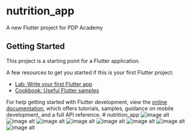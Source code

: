 # nutrition_app

A new Flutter project for PDP Academy

## Getting Started

This project is a starting point for a Flutter application.

A few resources to get you started if this is your first Flutter project:

- [Lab: Write your first Flutter app](https://docs.flutter.dev/get-started/codelab)
- [Cookbook: Useful Flutter samples](https://docs.flutter.dev/cookbook)

For help getting started with Flutter development, view the
[online documentation](https://docs.flutter.dev/), which offers tutorials,
samples, guidance on mobile development, and a full API reference.
#   n u t r i t i o n _ a p p 
 
![image alt](https://github.com/Fazo201/nutrition_app/blob/bdb4ea3f99813cbbd292aff9b8098f1f4d367e11/screen_shots/onboarding.png)
![image alt](https://github.com/Fazo201/nutrition_app/blob/bdb4ea3f99813cbbd292aff9b8098f1f4d367e11/screen_shots/home.png)
![image alt](https://github.com/Fazo201/nutrition_app/blob/bdb4ea3f99813cbbd292aff9b8098f1f4d367e11/screen_shots/search.png)
![image alt](https://github.com/Fazo201/nutrition_app/blob/bdb4ea3f99813cbbd292aff9b8098f1f4d367e11/screen_shots/searchh.png)
![image alt](https://github.com/Fazo201/nutrition_app/blob/bdb4ea3f99813cbbd292aff9b8098f1f4d367e11/screen_shots/camera.png)
![image alt](https://github.com/Fazo201/nutrition_app/blob/bdb4ea3f99813cbbd292aff9b8098f1f4d367e11/screen_shots/camera_result.png)
![image alt](https://github.com/Fazo201/nutrition_app/blob/bdb4ea3f99813cbbd292aff9b8098f1f4d367e11/screen_shots/favorites.png)
![image alt](https://github.com/Fazo201/nutrition_app/blob/bdb4ea3f99813cbbd292aff9b8098f1f4d367e11/screen_shots/profile.png)
 
